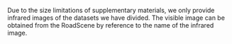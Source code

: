 Due to the size limitations of supplementary materials, we only provide infrared images of the datasets we have divided. The visible image can be obtained from the RoadScene by reference to the name of the infrared image.